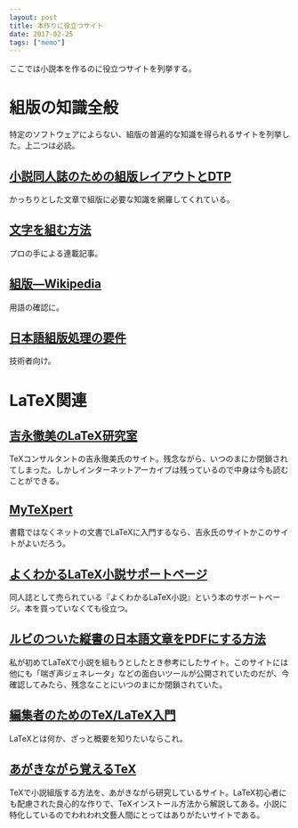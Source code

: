 ```yaml
---
layout: post
title: 本作りに役立つサイト
date: 2017-02-25
tags: ["memo"]
---
```


ここでは小説本を作るのに役立つサイトを列挙する。

# 組版の知識全般
特定のソフトウェアによらない、組版の普遍的な知識を得られるサイトを列挙した。上二つは必読。

## [小説同人誌のための組版レイアウトとDTP](http://t2publisher.xrea.jp/forme/)
かっちりとした文章で組版に必要な知識を網羅してくれている。
## [文字を組む方法](http://www.morisawa.co.jp/culture/japanese-typesetting/)
プロの手による連載記事。
## [組版―Wikipedia](https://ja.wikipedia.org/wiki/組版)
用語の確認に。
## [日本語組版処理の要件](https://www.w3.org/TR/2012/NOTE-jlreq-20120403/ja/)
技術者向け。

# LaTeX関連
## [吉永徹美のLaTeX研究室](https://web.archive.org/web/20161004154816/http://www.h4.dion.ne.jp/~latexcat/)
TeXコンサルタントの吉永徹美氏のサイト。残念ながら、いつのまにか閉鎖されてしまった。しかしインターネットアーカイブは残っているので中身は今も読むことができる。
## [MyTeXpert](https://mytexpert.osdn.jp)
書籍ではなくネットの文書でLaTeXに入門するなら、吉永氏のサイトかこのサイトがよいだろう。
## [よくわかるLaTeX小説サポートページ](http://p-act.sakura.ne.jp/PARALLEL_ACT/LaTeX-Dojin/)
同人誌として売られている『よくわかるLaTeX小説』という本のサポートページ。本を買っていなくても役立つ。
## [ルビのついた縦書の日本語文章をPDFにする方法](http://nyancleap.net/novels/novelskill/rubypdf.html)
私が初めてLaTeXで小説を組もうとしたとき参考にしたサイト。このサイトには他にも「喘ぎ声ジェネレータ」などの面白いツールが公開されていたのだが、今確認してみたら、残念なことにいつのまにか閉鎖されていた。
## [編集者のためのTeX/LaTeX入門](http://www.kksanshusha.jp/booklab/guide/tex/tex-introduction)
LaTeXとは何か、ざっと概要を知りたいならこれ。
## [あがきながら覚えるTeX](https://hakuoku.github.io/agakuTeX/)
TeXで小説組版する方法を、あがきながら研究しているサイト。LaTeX初心者にも配慮された良心的な作りで、TeXインストール方法から解説してある。小説に特化しているのでわれわれ文藝人間にとってはありがたいサイトである。
